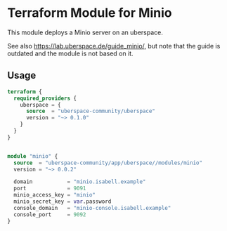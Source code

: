 # Terraform Module for Minio

This module deploys a Minio server on an uberspace.

See also https://lab.uberspace.de/guide_minio/, but note that the guide is outdated and the module is not based on it.

## Usage

```terraform
terraform {
  required_providers {
    uberspace = {
      source  = "uberspace-community/uberspace"
      version = "~> 0.1.0"
    }
  }
}


module "minio" {
  source  = "uberspace-community/app/uberspace//modules/minio"
  version = "~> 0.0.2"

  domain           = "minio.isabell.example"
  port             = 9091
  minio_access_key = "minio"
  minio_secret_key = var.password
  console_domain   = "minio-console.isabell.example"
  console_port     = 9092
}
```